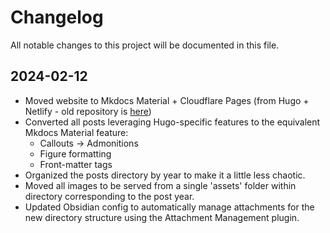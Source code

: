 # Changelog

All notable changes to this project will be documented in this file.

## 2024-02-12
- Moved website to Mkdocs Material + Cloudflare Pages (from Hugo + Netlify - old repository is [here](https://github.com/nathancatania/website-2020))
- Converted all posts leveraging Hugo-specific features to the equivalent Mkdocs Material feature:
    - Callouts -> Admonitions
    - Figure formatting
    - Front-matter tags
- Organized the posts directory by year to make it a little less chaotic.
- Moved all images to be served from a single 'assets' folder within directory corresponding to the post year.
- Updated Obsidian config to automatically manage attachments for the new directory structure using the Attachment Management plugin.